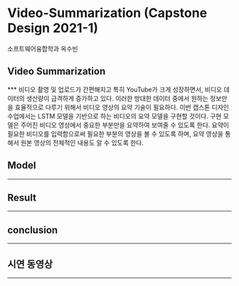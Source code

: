 # Video-Summarization (Capstone Design 2021-1)
소프트웨어융합학과 옥수빈

## Video Summarization  
*** 비디오 촬영 및 업로드가 간편해지고 특히 YouTube가 크게 성장하면서, 비디오 데이터의 생산량이 급격하게 증가하고 있다. 이러한 방대한 데이터 중에서 원하는 정보만을 효율적으로 다루기 위해서 비디오 영상의 요약 기술이 필요하다. 이번 캡스톤 디자인 수업에서는 LSTM 모델을 기반으로 하는 비디오의 요약 모델을 구현할 것이다. 구현 모델은 주어진 비디오 영상에서 중요한 부분만을 요약하여 보여줄 수 있도록 한다. 요약이 필요한 비디오를 입력함으로써 필요한 부분의 영상을 볼 수 있도록 하며, 요약 영상을 통해서 원본 영상의 전체적인 내용도 알 수 있도록 한다.  

## Model
***   

## Result
***

## conclusion  
***

## 시연 동영상
***


